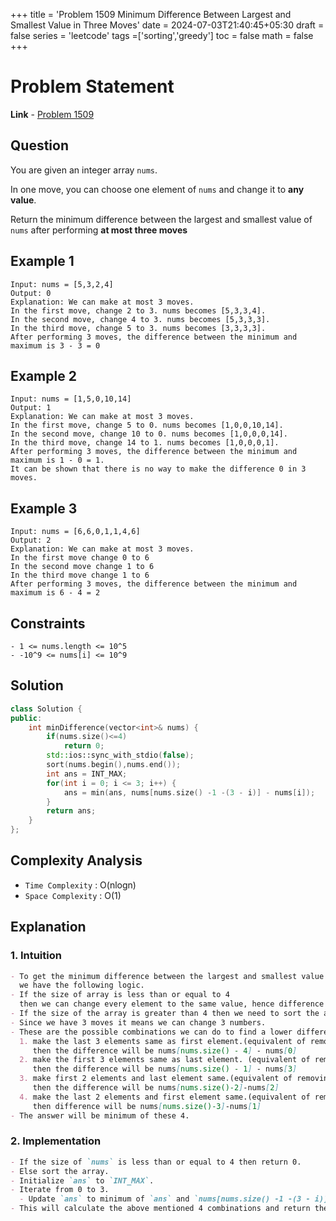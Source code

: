 +++
title = 'Problem 1509 Minimum Difference Between Largest and Smallest Value in Three Moves'
date = 2024-07-03T21:40:45+05:30
draft = false
series = 'leetcode'
tags =['sorting','greedy']
toc = false
math = false
+++

# Problem Statement

**Link** - [Problem 1509](https://leetcode.com/problems/minimum-difference-between-largest-and-smallest-value-in-three-moves/description/)

## Question

You are given an integer array `nums`.

In one move, you can choose one element of `nums` and change it to **any value**.

Return the minimum difference between the largest and smallest value of `nums` after performing **at most three moves**

## Example 1

```
Input: nums = [5,3,2,4]
Output: 0
Explanation: We can make at most 3 moves.
In the first move, change 2 to 3. nums becomes [5,3,3,4].
In the second move, change 4 to 3. nums becomes [5,3,3,3].
In the third move, change 5 to 3. nums becomes [3,3,3,3].
After performing 3 moves, the difference between the minimum and maximum is 3 - 3 = 0
```

## Example 2

```
Input: nums = [1,5,0,10,14]
Output: 1
Explanation: We can make at most 3 moves.
In the first move, change 5 to 0. nums becomes [1,0,0,10,14].
In the second move, change 10 to 0. nums becomes [1,0,0,0,14].
In the third move, change 14 to 1. nums becomes [1,0,0,0,1].
After performing 3 moves, the difference between the minimum and maximum is 1 - 0 = 1.
It can be shown that there is no way to make the difference 0 in 3 moves.
```

## Example 3

```
Input: nums = [6,6,0,1,1,4,6]
Output: 2
Explanation: We can make at most 3 moves.
In the first move change 0 to 6
In the second move change 1 to 6
In the third move change 1 to 6
After performing 3 moves, the difference between the minimum and maximum is 6 - 4 = 2
```

## Constraints

```
- 1 <= nums.length <= 10^5
- -10^9 <= nums[i] <= 10^9
```

## Solution

```cpp
class Solution {
public:
    int minDifference(vector<int>& nums) {
        if(nums.size()<=4)
            return 0;
        std::ios::sync_with_stdio(false);
        sort(nums.begin(),nums.end());
        int ans = INT_MAX;
        for(int i = 0; i <= 3; i++) {
            ans = min(ans, nums[nums.size() -1 -(3 - i)] - nums[i]);
        }
        return ans;
    }
};
```

## Complexity Analysis

- `Time Complexity` : O(nlogn)
- `Space Complexity` : O(1)

## Explanation

### 1. Intuition

```markdown
- To get the minimum difference between the largest and smallest value
  we have the following logic.
- If the size of array is less than or equal to 4
  then we can change every element to the same value, hence difference will be 0.
- If the size of the array is greater than 4 then we need to sort the array.
- Since we have 3 moves it means we can change 3 numbers.
- These are the possible combinations we can do to find a lower difference.
  1. make the last 3 elements same as first element.(equivalent of removing last 3 elements.)
     then the difference will be nums[nums.size() - 4] - nums[0]
  2. make the first 3 elements same as last element. (equivalent of removing first 3 elements.)
     then the difference will be nums[nums.size() - 1] - nums[3]
  3. make first 2 elements and last element same.(equivalent of removing first 2 elements and last element)
     then the difference will be nums[nums.size()-2]-nums[2]
  4. make the last 2 elements and first element same.(equivalent of removing last 2 elements and first element)
     then difference will be nums[nums.size()-3]-nums[1]
- The answer will be minimum of these 4.
```

### 2. Implementation

```markdown
- If the size of `nums` is less than or equal to 4 then return 0.
- Else sort the array.
- Initialize `ans` to `INT_MAX`.
- Iterate from 0 to 3.
  - Update `ans` to minimum of `ans` and `nums[nums.size() -1 -(3 - i)] - nums[i]`.
- This will calculate the above mentioned 4 combinations and return the minimum difference.
```
